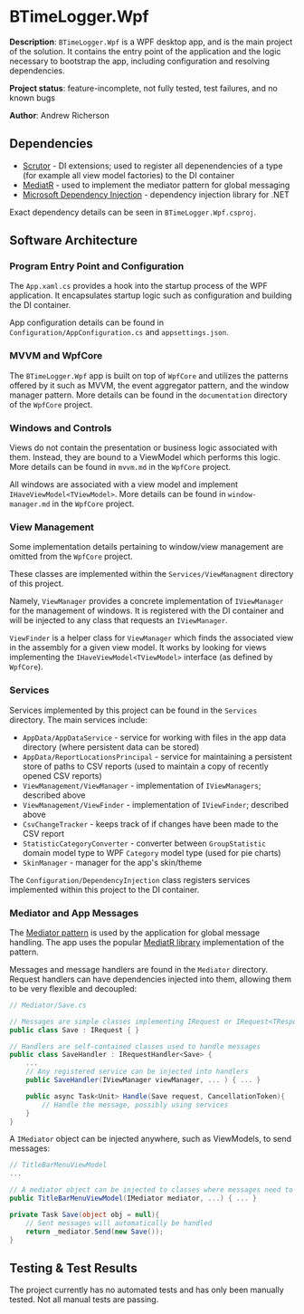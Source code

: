 ﻿# BTimeLogger.Wpf

**Description**: `BTimeLogger.Wpf` is a WPF desktop app, and is the main project of the solution. It contains
the entry point of the application and the logic necessary to bootstrap the app, including configuration and resolving dependencies.

**Project status**: feature-incomplete, not fully tested, test failures, and no known bugs

**Author**: Andrew Richerson

## Dependencies

-   [Scrutor](https://github.com/khellang/Scrutor) - DI extensions; used to register all depenendencies of a type (for example all view model factories) to the DI container
-   [MediatR](https://github.com/jbogard/MediatR) - used to implement the mediator pattern for global messaging
-   [Microsoft Dependency Injection](https://www.nuget.org/packages/Microsoft.Extensions.DependencyInjection) - dependency injection library for .NET

Exact dependency details can be seen in `BTimeLogger.Wpf.csproj`.

## Software Architecture

### Program Entry Point and Configuration

The `App.xaml.cs` provides a hook into the startup process of the WPF application. It encapsulates startup logic such as configuration and
building the DI container.

App configuration details can be found in `Configuration/AppConfiguration.cs` and `appsettings.json`.

### MVVM and WpfCore

The `BTimeLogger.Wpf` app is built on top of `WpfCore` and utilizes the patterns offered by it such as MVVM, the event aggregator pattern, and the window manager pattern. More details can be found in the `documentation` directory of the `WpfCore` project.

### Windows and Controls

Views do not contain the presentation or business logic associated with them. Instead, they are bound to a ViewModel which performs this logic. More details can be found in `mvvm.md` in the `WpfCore` project.

All windows are associated with a view model and implement `IHaveViewModel<TViewModel>`. More details can be found in `window-manager.md` in the `WpfCore` project.

### View Management

Some implementation details pertaining to window/view management are omitted from the `WpfCore` project.

These classes are implemented within the `Services/ViewManagment` directory of this project.

Namely, `ViewManager` provides a concrete implementation of `IViewManager` for the management of windows. It is registered with the DI container and will be injected to any class that requests an `IViewManager`.

`ViewFinder` is a helper class for `ViewManager` which finds the associated view in the assembly for a given view model. It works by looking for views implementing the `IHaveViewModel<TViewModel>` interface (as defined by `WpfCore`).

### Services

Services implemented by this project can be found in the `Services` directory. The main services include:

-   `AppData/AppDataService` - service for working with files in the app data directory (where persistent data can be stored)
-   `AppData/ReportLocationsPrincipal` - service for maintaining a persistent store of paths to CSV reports (used to maintain a copy of recently opened CSV reports)
-   `ViewManagement/ViewManager` - implementation of `IViewManagers`; described above
-   `ViewManagement/ViewFinder` - implementation of `IViewFinder`; described above
-   `CsvChangeTracker` - keeps track of if changes have been made to the CSV report
-   `StatisticCategoryConverter` - converter between `GroupStatistic` domain model type to WPF `Category` model type (used for pie charts)
-   `SkinManager` - manager for the app's skin/theme

The `Configuration/DependencyInjection` class registers services implemented within this project to the DI container.

### Mediator and App Messages

The [Mediator pattern](https://en.wikipedia.org/wiki/Mediator_pattern) is used by the application for global message handling. The app uses the popular [MediatR library](https://github.com/jbogard/MediatR) implementation of the pattern.

Messages and message handlers are found in the `Mediator` directory. Request handlers can
have dependencies injected into them, allowing them to be very flexible and decoupled:

```csharp
// Mediator/Save.cs

// Messages are simple classes implementing IRequest or IRequest<TResponse>
public class Save : IRequest { }

// Handlers are self-contained classes used to handle messages
public class SaveHandler : IRequestHandler<Save> {
    ...
    // Any registered service can be injected into handlers
    public SaveHandler(IViewManager viewManager, ... ) { ... }

    public async Task<Unit> Handle(Save request, CancellationToken){
        // Handle the message, possibly using services
    }
}
```

A `IMediator` object can be injected anywhere, such as ViewModels, to send messages:

```csharp
// TitleBarMenuViewModel
...

// A mediator object can be injected to classes where messages need to be sent from
public TitleBarMenuViewModel(IMediator mediator, ...) { ... }

private Task Save(object obj = null){
    // Sent messages will automatically be handled
    return _mediator.Send(new Save());
}
```

## Testing & Test Results

The project currently has no automated tests and has only been manually tested. Not all manual tests are passing.
